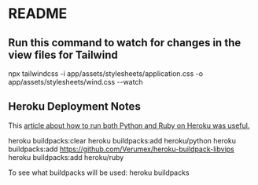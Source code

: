 # README

## Run this command to watch for changes in the view files for Tailwind
npx tailwindcss -i app/assets/stylesheets/application.css -o app/assets/stylesheets/wind.css --watch

## Heroku Deployment Notes

This [article about how to run both Python and Ruby on Heroku was useful.](https://www.codementor.io/@inanc/how-to-run-python-and-ruby-on-heroku-with-multiple-buildpacks-kgy6g3b1e)

heroku buildpacks:clear
heroku buildpacks:add heroku/python
heroku buildpacks:add https://github.com/Verumex/heroku-buildpack-libvips
heroku buildpacks:add heroku/ruby

To see what buildpacks will be used:
heroku buildpacks